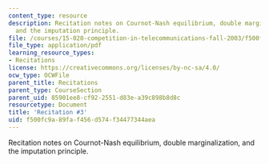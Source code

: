 ```yaml
---
content_type: resource
description: Recitation notes on Cournot-Nash equilibrium, double marginalization,
  and the imputation principle.
file: /courses/15-020-competition-in-telecommunications-fall-2003/f500fc9a89faf456d574f34477344aea_rec3.pdf
file_type: application/pdf
learning_resource_types:
- Recitations
license: https://creativecommons.org/licenses/by-nc-sa/4.0/
ocw_type: OCWFile
parent_title: Recitations
parent_type: CourseSection
parent_uid: 85901ee8-cf92-2551-d83e-a39c898b8d8c
resourcetype: Document
title: 'Recitation #3'
uid: f500fc9a-89fa-f456-d574-f34477344aea
---
```

Recitation notes on Cournot-Nash equilibrium, double marginalization, and the imputation principle.